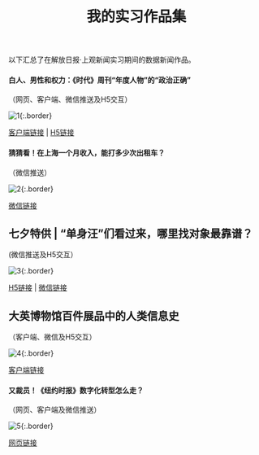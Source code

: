 ﻿---
layout: post
title: 我的实习作品集
---
以下汇总了在解放日报·上观新闻实习期间的数据新闻作品。

<!--more-->

#### 白人、男性和权力：《时代》周刊“年度人物”的“政治正确”
（网页、客户端、微信推送及H5交互）

 ![1](https://seth-1254428880.cos.ap-shanghai.myqcloud.com/1.jpg){:.border}

[客户端链接](http://www.shobserver.com/news/detail?id=73319) | [H5链接](http://38f6f701.u.mgd5.com/campaigns/5a1276aa92b57964c72e80d7/20171207065514/5a276514347a19458c73c306/index.html)

#### 猜猜看！在上海一个月收入，能打多少次出租车？
（微信推送）

 ![2](https://seth-1254428880.cos.ap-shanghai.myqcloud.com/2.jpg){:.border}

[微信链接](https://mp.weixin.qq.com/s/GFmbXju3hqIp0sYRUPNq4A)

## 七夕特供 | “单身汪”们看过来，哪里找对象最靠谱？
(微信推送及H5交互）

 ![3](https://seth-1254428880.cos.ap-shanghai.myqcloud.com/3.jpg){:.border}

[H5链接](http://web.shobserver.com/thirdParty/zgdsMap11/index.html?from=singlemessage&isappinstalled=0) | [微信链接](https://mp.weixin.qq.com/s/0FRKi5q7eiLCqDtNgd2P2g)

## 大英博物馆百件展品中的人类信息史
（客户端、微信及H5交互）

 ![4](https://seth-1254428880.cos.ap-shanghai.myqcloud.com/4.jpg){:.border}

[客户端链接](https://web.shobserver.com/wx/detail.do?id=57721&time=1498654790671&from=groupmessage&isappinstalled=0)

#### 又裁员！《纽约时报》数字化转型怎么走？
（网页、客户端及微信推送）

 ![5](https://seth-1254428880.cos.ap-shanghai.myqcloud.com/5.jpg){:.border}

[网页链接](http://www.shobserver.com/news/detail?id=56199)





